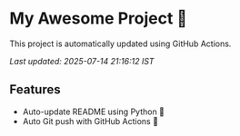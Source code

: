 # My Awesome Project 🚀

This project is automatically updated using GitHub Actions.

_Last updated: 2025-07-14 21:16:12 IST_

## Features
- Auto-update README using Python 🐍
- Auto Git push with GitHub Actions 🤖
